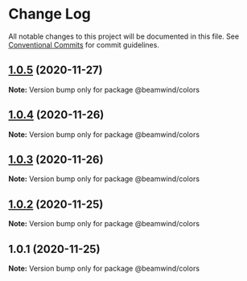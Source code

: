 # Change Log

All notable changes to this project will be documented in this file.
See [Conventional Commits](https://conventionalcommits.org) for commit guidelines.

## [1.0.5](https://github.com/kenoxa/beamwind/compare/@beamwind/colors@1.0.4...@beamwind/colors@1.0.5) (2020-11-27)

**Note:** Version bump only for package @beamwind/colors

## [1.0.4](https://github.com/kenoxa/beamwind/compare/@beamwind/colors@1.0.3...@beamwind/colors@1.0.4) (2020-11-26)

**Note:** Version bump only for package @beamwind/colors

## [1.0.3](https://github.com/kenoxa/beamwind/compare/@beamwind/colors@1.0.2...@beamwind/colors@1.0.3) (2020-11-26)

**Note:** Version bump only for package @beamwind/colors

## [1.0.2](https://github.com/kenoxa/beamwind/compare/@beamwind/colors@1.0.1...@beamwind/colors@1.0.2) (2020-11-25)

**Note:** Version bump only for package @beamwind/colors

## 1.0.1 (2020-11-25)

**Note:** Version bump only for package @beamwind/colors
